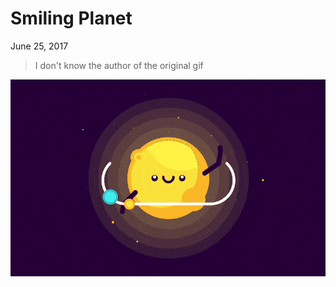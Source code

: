 # Smiling Planet

June 25, 2017

> I don't know the author of the original gif

![Pure CSS Smiling Planet Animation GIF](3.gif "Pure CSS Smiling Planet Animation GIF")